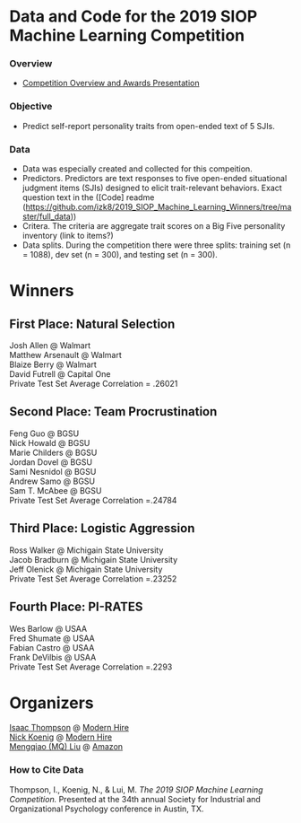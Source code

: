 # Data and Code for the 2019 SIOP Machine Learning Competition

### Overview ###
* [Competition Overview and Awards Presentation](00_Git/2019_SIOP_Machine_Learning_Winners/2019_SIOP_ML_Competition_Pres.pdf) 

### Objective ###
* Predict self-report personality traits from open-ended text of 5 SJIs.   

### Data ###
* Data was especially created and collected for this compeition. 
* Predictors. Predictors are text responses to five open-ended situational judgment items (SJIs) designed to elicit trait-relevant behaviors. Exact question text in the ([Code] readme (https://github.com/izk8/2019_SIOP_Machine_Learning_Winners/tree/master/full_data))
* Critera. The criteria are aggregate trait scores on a Big Five personality inventory (link to items?)
* Data splits. During the competition there were three splits: training set (n = 1088), dev set (n = 300), and testing set (n = 300).   
  

# Winners #

## First Place: Natural Selection  ##  
Josh Allen @ Walmart   
Matthew Arsenault @ Walmart  
Blaize Berry @ Walmart  
David Futrell @ Capital One  
Private Test Set Average Correlation = .26021  

## Second Place: Team Procrustination ## 
Feng Guo @ BGSU  
Nick Howald @ BGSU  
Marie Childers @ BGSU  
Jordan Dovel @ BGSU  
Sami Nesnidol @ BGSU  
Andrew Samo @ BGSU  
Sam T. McAbee @ BGSU  
Private Test Set Average Correlation =.24784  

## Third Place: Logistic Aggression
Ross Walker @ Michigain State University  
Jacob Bradburn @ Michigain State University  
Jeff Olenick @ Michigain State University  
Private Test Set Average Correlation =.23252  


## Fourth Place: PI-RATES ## 
Wes Barlow @ USAA  
Fred Shumate @ USAA  
Fabian Castro @ USAA  
Frank DeVilbis @ USAA  
Private Test Set Average Correlation =.2293  


# Organizers #
[Isaac Thompson](https://www.linkedin.com/in/thompsonisaac/) @ [Modern Hire](https://www.modernhire.org)  
[Nick Koenig](https://www.linkedin.com/in/nick-koenig-69699a27/) @ [Modern Hire](https://www.modernhire.org)   
[Mengqiao (MQ) Liu](https://www.linkedin.com/in/mengqiao-mq-liu-75288375/) @ [Amazon](www.amazon.com)


### How to Cite Data
Thompson, I., Koenig, N., & Lui, M. *The 2019 SIOP Machine Learning Competition.* Presented at the 34th annual Society for Industrial and Organizational Psychology conference in  Austin, TX.   
